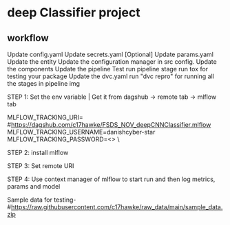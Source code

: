 # deep Classifier project


## workflow
Update config.yaml
Update secrets.yaml [Optional]
Update params.yaml
Update the entity
Update the configuration manager in src config.
Update the components
Update the pipeline
Test run pipeline stage
run tox for testing your package
Update the dvc.yaml
run "dvc repro" for running all the stages in pipeline
img

STEP 1: Set the env variable | Get it from dagshub -> remote tab -> mlflow tab

MLFLOW_TRACKING_URI= #https://dagshub.com/c17hawke/FSDS_NOV_deepCNNClassifier.mlflow
MLFLOW_TRACKING_USERNAME=danishcyber-star
MLFLOW_TRACKING_PASSWORD=<> \

STEP 2: install mlflow

STEP 3: Set remote URI

STEP 4: Use context manager of mlflow to start run and then log metrics, params and model

Sample data for testing-
 #https://raw.githubusercontent.com/c17hawke/raw_data/main/sample_data.zip